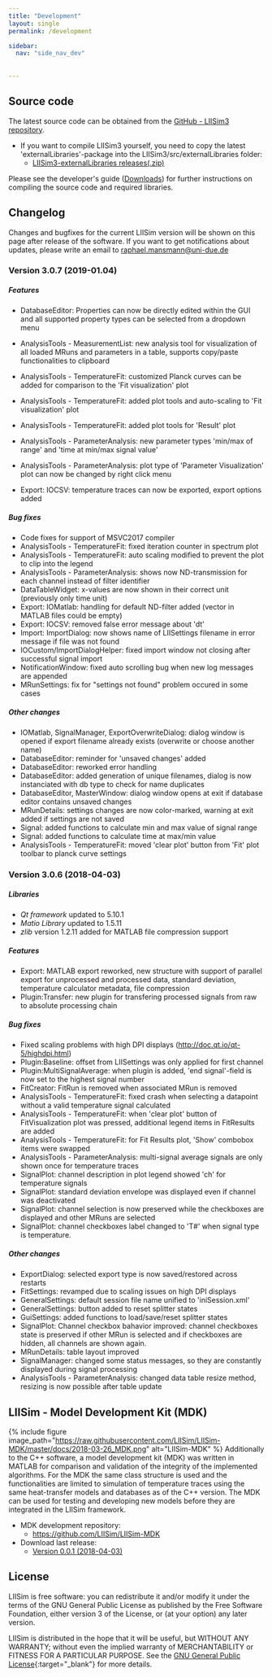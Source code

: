 ```yaml
---
title: "Development"
layout: single
permalink: /development

sidebar:
  nav: "side_nav_dev"
        
                            
---
```



## Source code
The latest source code can be obtained from the <a href="https://www.github.com/LIISim/LIISim3" target="_blank">GitHub - LIISim3 repository</a>. 

* If you want to compile LIISim3 yourself, you need to copy the latest 'externalLibraries'-package into the LIISim3/src/externalLibraries folder:
  * <a href="https://github.com/LIISim/LIISim3-externalLibraries/releases" target="_blank">LIISim3-externalLibraries releases(.zip)</a>
 
Please see the developer's guide ([Downloads](/downloads#documentation)) for further instructions on compiling the source code and required libraries.     


## Changelog
      
Changes and bugfixes for the current LIISim version will be shown on this page after release of the software.
If you want to get notifications about updates, please write an email to raphael.mansmann@uni-due.de

### Version 3.0.7 (2019-01.04) 

##### Features
* DatabaseEditor: Properties can now be directly edited within the GUI and all supported property types can be selected from a dropdown menu
* AnalysisTools - MeasurementList: new analysis tool for visualization of all loaded MRuns and parameters in a table, supports copy/paste functionalities to clipboard
* AnalysisTools - TemperatureFit: customized Planck curves can be added for comparison to the 'Fit visualization' plot 

* AnalysisTools - TemperatureFit: added plot tools and auto-scaling to 'Fit visualization' plot 
* AnalysisTools - TemperatureFit: added plot tools for 'Result' plot
* AnalysisTools - ParameterAnalysis: new parameter types 'min/max of range' and 'time at min/max signal value'
* AnalysisTools - ParameterAnalysis: plot type of 'Parameter Visualization' plot can now be changed by right click menu
* Export: IOCSV: temperature traces can now be exported, export options added
                                                                                        

##### Bug fixes
* Code fixes for support of MSVC2017 compiler
* AnalysisTools - TemperatureFit: fixed iteration counter in spectrum plot
* AnalysisTools - TemperatureFit: auto scaling modified to prevent the plot to clip into the legend
* AnalysisTools - ParameterAnalysis: shows now ND-transmission for each channel instead of filter identifier
* DataTableWidget: x-values are now shown in their correct unit (previously only time unit)
* Export: IOMatlab: handling for default ND-filter added (vector in MATLAB files could be empty)
* Export: IOCSV: removed false error message about 'dt'
* Import: ImportDialog: now shows name of LIISettings filename in error message if file was not found
* IOCustom/ImportDialogHelper: fixed import window not closing after successful signal import
* NotificationWindow: fixed auto scrolling bug when new log messages are appended
* MRunSettings: fix for "settings not found" problem occured in some cases
                                  

##### Other changes

* IOMatlab, SignalManager, ExportOverwriteDialog: dialog window is opened if export filename already exists (overwrite or choose another name)
* DatabaseEditor: reminder for 'unsaved changes' added
* DatabaseEditor: reworked error handling
* DatabaseEditor: added generation of unique filenames, dialog is now instanciated with db type to check for name duplicates
* DatabaseEditor, MasterWindow: dialog window opens at exit if database editor contains unsaved changes
* MRunDetails: settings changes are now color-marked, warning at exit added if settings are not saved
* Signal: added functions to calculate min and max value of signal range
* Signal: added functions to calculate time at max/min value
* AnalysisTools - TemperatureFit: moved 'clear plot' button from 'Fit' plot toolbar to planck curve settings


### Version 3.0.6 (2018-04-03) 
                     
##### Libraries
* *Qt framework* updated to 5.10.1
* *Matio Library* updated to 1.5.11
* *zlib* version 1.2.11 added for MATLAB file compression support
                
                                                               
##### Features 
* Export: MATLAB export reworked, new structure with support of parallel export for 
   unprocessed and processed data, standard deviation, temperature calculator 
   metadata, file compression 
* Plugin:Transfer: new plugin for transfering processed signals from raw to 
   absolute processing chain
                
                
##### Bug fixes
* Fixed scaling problems with high DPI displays (http://doc.qt.io/qt-5/highdpi.html)
* Plugin:Baseline: offset from LIISettings was only applied for first channel
* Plugin:MultiSignalAverage: when plugin is added, 'end signal'-field is now set to the highest signal number
* FitCreator: FitRun is removed when associated MRun is removed
* AnalysisTools - TemperatureFit: fixed crash when selecting a datapoint without a valid temperature signal calculated
* AnalysisTools - TemperatureFit: when 'clear plot' button of FitVisualization plot was pressed, additional legend items in FitResults are added
* AnalysisTools - TemperatureFit: for Fit Results plot, 'Show' combobox items were swapped
* AnalysisTools - ParameterAnalysis: multi-signal average signals are only shown once for temperature traces
* SignalPlot: channel description in plot legend showed 'ch' for temperature signals 
* SignalPlot: standard deviation envelope was displayed even if channel was deactivated
* SignalPlot: channel selection is now preserved while the checkboxes are displayed and other MRuns are selected
* SignalPlot: channel checkboxes label changed to 'T#' when signal type is temperature.


##### Other changes
* ExportDialog: selected export type is now saved/restored across restarts
* FitSettings: revamped due to scaling issues on high DPI displays 
* GeneralSettings: default session file name unified to 'iniSession.xml' 
* GeneralSettings: button added to reset splitter states 
* GuiSettings: added functions to load/save/reset splitter states
* SignalPlot: Channel checkbox bahavior improved: channel checkboxes state is preserved if other MRun is selected and if checkboxes are hidden, all channels are shown again.
* MRunDetails: table layout improved
* SignalManager: changed some status messages, so they are constantly displayed during signal processing
* AnalysisTools - ParameterAnalysis: changed data table resize method, resizing is now possible after table update


## LIISim - Model Development Kit (MDK)

{% include figure image_path="https://raw.githubusercontent.com/LIISim/LIISim-MDK/master/docs/2018-03-26_MDK.png" 
  alt="LIISim-MDK" %}
Additionally to the C++ software, a model development kit (MDK) was written in MATLAB for comparison
and validation of the integrity of the implemented algorithms. For the MDK the same class structure is
used and the functionalities are limited to simulation of temperature traces using the same heat-transfer models and databases as of the C++ version.
The MDK can be used for testing and developing new models before they are integrated in the LIISim framework.
* MDK development repository: 
	* <a href="https://github.com/LIISim/LIISim-MDK" target="_blank">https://github.com/LIISim/LIISim-MDK</a>
* Download last release: 
	* <a href="https://github.com/LIISim/LIISim-MDK/releases/tag/v0.0.1" target="_blank">Version 0.0.1 (2018-04-03)</a>


## License
LIISim is free software: you can redistribute it and/or modify it under the terms 
of the GNU General Public License as published by the Free Software Foundation, 
either version 3 of the License, or (at your option) any later version.

LIISim is distributed in the hope that it will be useful, but WITHOUT ANY WARRANTY; 
without even the implied warranty of MERCHANTABILITY or FITNESS FOR A PARTICULAR PURPOSE. 
See the [GNU General Public License](http://www.gnu.org/licenses/){:target="_blank"}  for more details.
